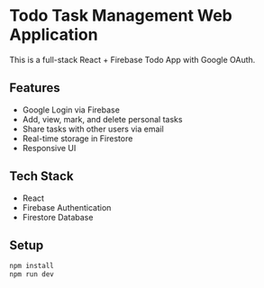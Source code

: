 # Todo Task Management Web Application

This is a full-stack React + Firebase Todo App with Google OAuth.

## Features
- Google Login via Firebase
- Add, view, mark, and delete personal tasks
- Share tasks with other users via email
- Real-time storage in Firestore
- Responsive UI

## Tech Stack
- React
- Firebase Authentication
- Firestore Database

## Setup

```bash
npm install
npm run dev